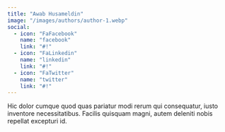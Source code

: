 ```yaml
---
title: "Awab Husameldin"
image: "/images/authors/author-1.webp"
social:
  - icon: "FaFacebook"
    name: "facebook"
    link: "#!"
  - icon: "FaLinkedin"
    name: "linkedin"
    link: "#!"
  - icon: "FaTwitter"
    name: "twitter"
    link: "#!"
---
```


Hic dolor cumque quod quas pariatur modi rerum qui consequatur, iusto inventore necessitatibus. Facilis quisquam magni, autem deleniti nobis repellat excepturi id.
